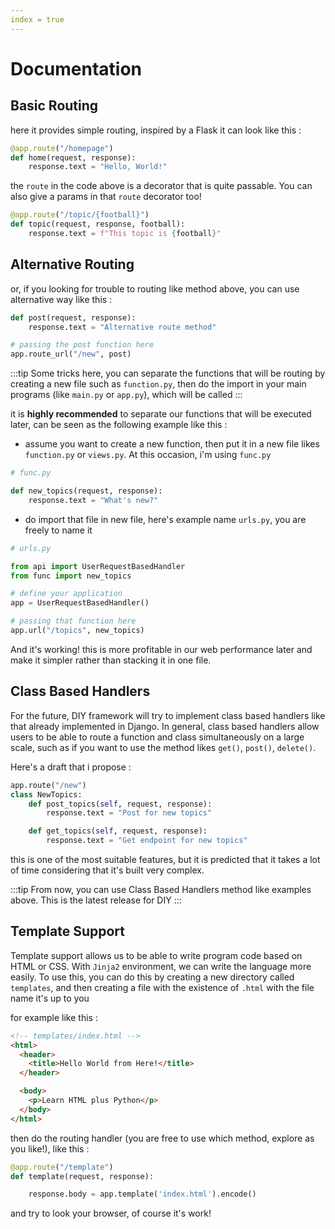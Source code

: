 ```yaml
---
index = true
---
```


# Documentation

## Basic Routing

here it provides simple routing, inspired by a Flask it can look like this :

```python
@app.route("/homepage")
def home(request, response):
    response.text = "Hello, World!"
```

the `route` in the code above is a decorator that is quite passable. You can also give a params in that `route` decorator too!

```python
@app.route("/topic/{football}")
def topic(request, response, football):
    response.text = f"This topic is {football}"
```

## Alternative Routing <Badge text="beta" type="warn"/>

or, if you looking for trouble to routing like method above, you can use alternative way like this :

```python
def post(request, response):
    response.text = "Alternative route method"

# passing the post function here
app.route_url("/new", post)
```

:::tip
Some tricks here, you can separate the functions that will be routing by creating a new file such as `function.py`, then do the import in your main programs (like `main.py` or `app.py`), which will be called
:::

it is **highly recommended** to separate our functions that will be executed later, can be seen as the following example like this :

- assume you want to create a new function, then put it in a new file likes `function.py` or `views.py`. At this occasion, i'm using `func.py`

```python
# func.py

def new_topics(request, response):
    response.text = "What's new?"
```

- do import that file in new file, here's example name `urls.py`, you are freely to name it

```python
# urls.py

from api import UserRequestBasedHandler
from func import new_topics

# define your application
app = UserRequestBasedHandler()

# passing that function here
app.url("/topics", new_topics)
```

And it's working!
this is more profitable in our web performance later and make it simpler rather than stacking it in one file.

## Class Based Handlers

For the future, DIY framework will try to implement class based handlers like that already implemented in Django. In general, class based handlers allow users to be able to route a function and class simultaneously on a large scale, such as if you want to use the method likes `get()`, `post()`, `delete()`.

Here's a draft that i propose :

```python
app.route("/new")
class NewTopics:
    def post_topics(self, request, response):
        response.text = "Post for new topics"

    def get_topics(self, request, response):
        response.text = "Get endpoint for new topics"
```

this is one of the most suitable features, but it is predicted that it takes a lot of time considering that it's built very complex.

:::tip
From now, you can use Class Based Handlers method like examples above. This is the latest release for DIY
:::

## Template Support

Template support allows us to be able to write program code based on HTML or CSS. With `Jinja2` environment, we can write the language more easily.
To use this, you can do this by creating a new directory called `templates`, and then creating a file with the existence of `.html` with the file name it's up to you

for example like this :

```html
<!-- templates/index.html -->
<html>
  <header>
    <title>Hello World from Here!</title>
  </header>

  <body>
    <p>Learn HTML plus Python</p>
  </body>
</html>
```

then do the routing handler (you are free to use which method, explore as you like!), like this :

```python
@app.route("/template")
def template(request, response):

    response.body = app.template('index.html').encode()
```

and try to look your browser, of course it's work!

<Index/>
